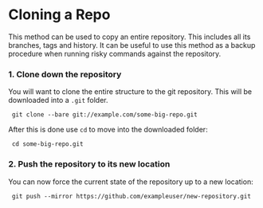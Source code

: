 # Cloning a Repo

This method can be used to copy an entire repository. This includes all its branches, tags and history. It can be useful to use this method as a backup procedure when running risky commands against the repository.

### 1. Clone down the repository

You will want to clone the entire structure to the git repository. This will be downloaded into a `.git` folder.

     git clone --bare git://example.com/some-big-repo.git

After this is done use `cd` to move into the downloaded folder:

     cd some-big-repo.git

### 2. Push the repository to its new location

You can now force the current state of the repository up to a new location:

     git push --mirror https://github.com/exampleuser/new-repository.git
